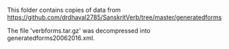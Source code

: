 
This folder contains copies of data from 
https://github.com/drdhaval2785/SanskritVerb/tree/master/generatedforms

The file 'verbforms.tar.gz' was decompressed into
generatedforms20062016.xml.

